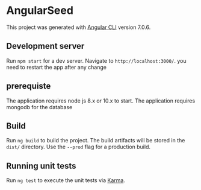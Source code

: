 # AngularSeed

This project was generated with [Angular CLI](https://github.com/angular/angular-cli) version 7.0.6.

## Development server

Run `npm start` for a dev server. Navigate to `http://localhost:3000/`. you need to restart the app after any change

## prerequiste

The application requires node js 8.x or 10.x to start. The application requires mongodb for the database

## Build

Run `ng build` to build the project. The build artifacts will be stored in the `dist/` directory. Use the `--prod` flag for a production build.

## Running unit tests

Run `ng test` to execute the unit tests via [Karma](https://karma-runner.github.io).
